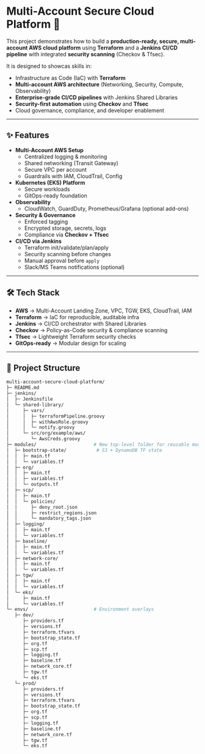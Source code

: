 # Multi-Account Secure Cloud Platform 🚀

This project demonstrates how to build a **production-ready, secure, multi-account AWS cloud platform** using **Terraform** and a **Jenkins CI/CD pipeline** with integrated **security scanning** (Checkov & Tfsec).  

It is designed to showcas skills in:  
- Infrastructure as Code (IaC) with **Terraform**  
- **Multi-account AWS architecture** (Networking, Security, Compute, Observability)  
- **Enterprise-grade CI/CD pipelines** with Jenkins Shared Libraries  
- **Security-first automation** using **Checkov** and **Tfsec**  
- Cloud governance, compliance, and developer enablement  

---

## ✨ Features
- **Multi-Account AWS Setup**
  - Centralized logging & monitoring
  - Shared networking (Transit Gateway)
  - Secure VPC per account
  - Guardrails with IAM, CloudTrail, Config
- **Kubernetes (EKS) Platform**
  - Secure workloads
  - GitOps-ready foundation
- **Observability**
  - CloudWatch, GuardDuty, Prometheus/Grafana (optional add-ons)
- **Security & Governance**
  - Enforced tagging
  - Encrypted storage, secrets, logs
  - Compliance via **Checkov + Tfsec**
- **CI/CD via Jenkins**
  - Terraform init/validate/plan/apply
  - Security scanning before changes
  - Manual approval before `apply`
  - Slack/MS Teams notifications (optional)

---

## 🛠️ Tech Stack
- **AWS** → Multi-Account Landing Zone, VPC, TGW, EKS, CloudTrail, IAM  
- **Terraform** → IaC for reproducible, auditable infra  
- **Jenkins** → CI/CD orchestrator with Shared Libraries  
- **Checkov** → Policy-as-Code security & compliance scanning  
- **Tfsec** → Lightweight Terraform security checks  
- **GitOps-ready** → Modular design for scaling  

---

## 📂 Project Structure
```bash
multi-account-secure-cloud-platform/
├─ README.md
├─ jenkins/
│  ├─ Jenkinsfile
│  └─ shared-library/
│     ├─ vars/
│     │  ├─ terraformPipeline.groovy
│     │  ├─ withAwsRole.groovy
│     │  └─ notify.groovy
│     └─ src/org/example/aws/
│        └─ AwsCreds.groovy
├─ modules/                     # New top-level folder for reusable modules
│  ├─ bootstrap-state/           # S3 + DynamoDB TF state
│  │  ├─ main.tf
│  │  └─ variables.tf
│  ├─ org/
│  │  ├─ main.tf
│  │  ├─ variables.tf
│  │  └─ outputs.tf
│  ├─ scp/
│  │  ├─ main.tf
│  │  └─ policies/
│  │     ├─ deny_root.json
│  │     ├─ restrict_regions.json
│  │     └─ mandatory_tags.json
│  ├─ logging/
│  │  ├─ main.tf
│  │  └─ variables.tf
│  ├─ baseline/
│  │  ├─ main.tf
│  │  └─ variables.tf
│  ├─ network-core/
│  │  ├─ main.tf
│  │  └─ variables.tf
│  ├─ tgw/
│  │  ├─ main.tf
│  │  └─ variables.tf
│  └─ eks/
│     ├─ main.tf
│     └─ variables.tf
└─ envs/                        # Environment overlays
   ├─ dev/
      ├─ providers.tf
      ├─ versions.tf
      ├─ terraform.tfvars
      ├─ bootstrap_state.tf       
      ├─ org.tf                   
      ├─ scp.tf                   
      ├─ logging.tf               
      ├─ baseline.tf              
      ├─ network_core.tf          
      ├─ tgw.tf                  
      └─ eks.tf  
   └─ prod/
      ├─ providers.tf
      ├─ versions.tf
      ├─ terraform.tfvars
      ├─ bootstrap_state.tf       
      ├─ org.tf                   
      ├─ scp.tf                  
      ├─ logging.tf               
      ├─ baseline.tf              
      ├─ network_core.tf          
      ├─ tgw.tf                   
      └─ eks.tf  


